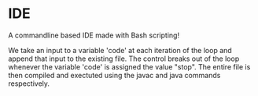 # IDE
A commandline based IDE made with Bash scripting!

We take an input to a variable 'code' at each iteration of the loop and append that input to the existing file. The control breaks out of the loop whenever the variable 
'code' is assigned the value "stop". The entire file is then compiled and exectuted using the javac and java commands respectively.
